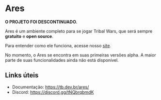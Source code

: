 # Ares

**O PROJETO FOI DESCONTINUADO.**

Ares é um ambiente completo para se jogar Tribal Wars, que será sempre **gratuito** e **open source**.

Para entender como ele funciona, acesse nosso [site](https://tb.dev.br/ares/).

No momento, o Ares se encontra em suas primeiras versões alpha. A maior parte de suas funcionalidades ainda não está disponível.

## Links úteis

- Documentação: https://tb.dev.br/ares/
- Discord: https://discord.gg/tNQbrqbmdK
